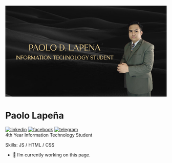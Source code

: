 ![](https://github.com/PaoloLapena/PaoloLapena/blob/main/githubheader.jpg)

# Paolo Lapeña
[<img src='https://cdn.jsdelivr.net/npm/simple-icons@3.0.1/icons/linkedin.svg' alt='linkedin' height='40'>](https://www.linkedin.com/in/https://www.linkedin.com/in/paolo-lape%C3%B1a-9a1393239//)  [<img src='https://cdn.jsdelivr.net/npm/simple-icons@3.0.1/icons/facebook.svg' alt='facebook' height='40'>](https://www.facebook.com/https://www.facebook.com/paaawwwiii/)  [<img src='https://cdn.jsdelivr.net/npm/simple-icons@3.0.1/icons/telegram.svg' alt='telegram' height='40'>](@pawwwii)  
4th Year Information Technology Student

Skills: JS / HTML / CSS

- 🔭 I’m currently working on this page. 




